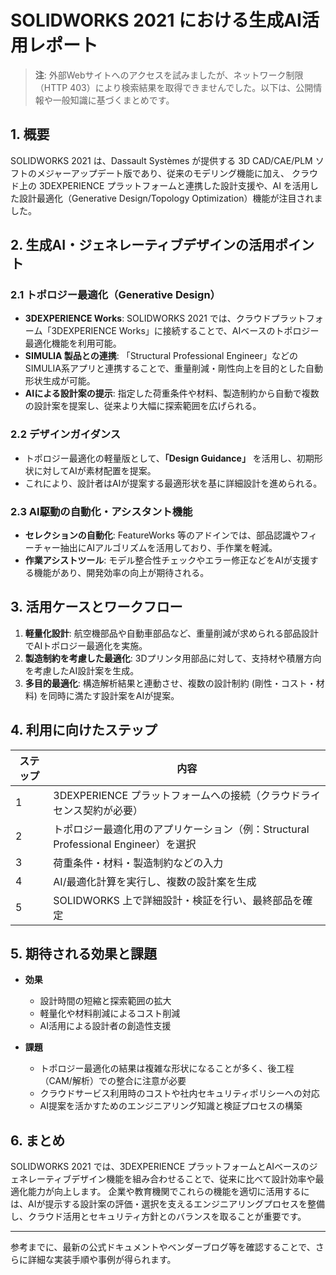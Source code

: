 # SOLIDWORKS 2021 における生成AI活用レポート

> **注**: 外部Webサイトへのアクセスを試みましたが、ネットワーク制限（HTTP 403）により検索結果を取得できませんでした。以下は、公開情報や一般知識に基づくまとめです。

## 1. 概要
SOLIDWORKS 2021 は、Dassault Systèmes が提供する 3D CAD/CAE/PLM ソフトのメジャーアップデート版であり、従来のモデリング機能に加え、
クラウド上の 3DEXPERIENCE プラットフォームと連携した設計支援や、AI を活用した設計最適化（Generative Design/Topology Optimization）機能が注目されました。

## 2. 生成AI・ジェネレーティブデザインの活用ポイント
### 2.1 トポロジー最適化（Generative Design）
- **3DEXPERIENCE Works**: SOLIDWORKS 2021 では、クラウドプラットフォーム「3DEXPERIENCE Works」に接続することで、AIベースのトポロジー最適化機能を利用可能。
- **SIMULIA 製品との連携**: 「Structural Professional Engineer」などのSIMULIA系アプリと連携することで、重量削減・剛性向上を目的とした自動形状生成が可能。
- **AIによる設計案の提示**: 指定した荷重条件や材料、製造制約から自動で複数の設計案を提案し、従来より大幅に探索範囲を広げられる。

### 2.2 デザインガイダンス
- トポロジー最適化の軽量版として、**「Design Guidance」** を活用し、初期形状に対してAIが素材配置を提案。
- これにより、設計者はAIが提案する最適形状を基に詳細設計を進められる。

### 2.3 AI駆動の自動化・アシスタント機能
- **セレクションの自動化**: FeatureWorks 等のアドインでは、部品認識やフィーチャー抽出にAIアルゴリズムを活用しており、手作業を軽減。
- **作業アシストツール**: モデル整合性チェックやエラー修正などをAIが支援する機能があり、開発効率の向上が期待される。

## 3. 活用ケースとワークフロー
1. **軽量化設計**: 航空機部品や自動車部品など、重量削減が求められる部品設計でAIトポロジー最適化を実施。
2. **製造制約を考慮した最適化**: 3Dプリンタ用部品に対して、支持材や積層方向を考慮したAI設計案を生成。
3. **多目的最適化**: 構造解析結果と連動させ、複数の設計制約 (剛性・コスト・材料) を同時に満たす設計案をAIが提案。

## 4. 利用に向けたステップ
| ステップ | 内容 |
|---------|------|
| 1 | 3DEXPERIENCE プラットフォームへの接続（クラウドライセンス契約が必要） |
| 2 | トポロジー最適化用のアプリケーション（例：Structural Professional Engineer）を選択 |
| 3 | 荷重条件・材料・製造制約などの入力 |
| 4 | AI/最適化計算を実行し、複数の設計案を生成 |
| 5 | SOLIDWORKS 上で詳細設計・検証を行い、最終部品を確定 |

## 5. 期待される効果と課題
- **効果**
  - 設計時間の短縮と探索範囲の拡大
  - 軽量化や材料削減によるコスト削減
  - AI活用による設計者の創造性支援

- **課題**
  - トポロジー最適化の結果は複雑な形状になることが多く、後工程（CAM/解析）での整合に注意が必要
  - クラウドサービス利用時のコストや社内セキュリティポリシーへの対応
  - AI提案を活かすためのエンジニアリング知識と検証プロセスの構築

## 6. まとめ
SOLIDWORKS 2021 では、3DEXPERIENCE プラットフォームとAIベースのジェネレーティブデザイン機能を組み合わせることで、従来に比べて設計効率や最適化能力が向上します。
企業や教育機関でこれらの機能を適切に活用するには、AIが提示する設計案の評価・選択を支えるエンジニアリングプロセスを整備し、クラウド活用とセキュリティ方針とのバランスを取ることが重要です。

---

参考までに、最新の公式ドキュメントやベンダーブログ等を確認することで、さらに詳細な実装手順や事例が得られます。

